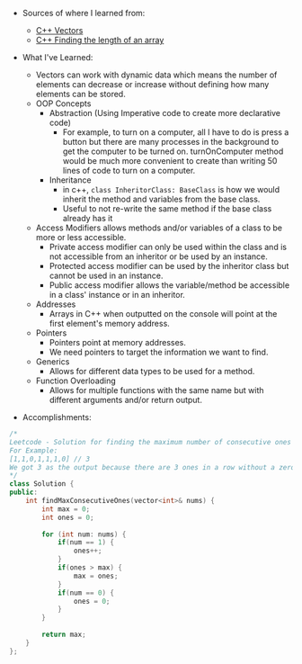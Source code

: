 - Sources of where I learned from:
  - [C++ Vectors](https://www.bitdegree.org/learn/c-plus-plus-vector)
  - [C++ Finding the length of an array](https://www.tutorialspoint.com/how-do-i-find-the-length-of-an-array-in-c-cplusplus)
 

- What I've Learned:
  - Vectors can work with dynamic data which means the number of elements can decrease or increase without defining how many elements can be stored.
  - OOP Concepts
    - Abstraction (Using Imperative code to create more declarative code)
      - For example, to turn on a computer, all I have to do is press a button but there are many processes in the background to get the computer to be turned on. turnOnComputer method would be much more convenient to create than writing 50 lines of code to turn on a computer.
    - Inheritance
      - in c++, `class InheritorClass: BaseClass` is how we would inherit the method and variables from the base class.
      - Useful to not re-write the same method if the base class already has it
  - Access Modifiers allows methods and/or variables of a class to be more or less accessible.
    - Private access modifier can only be used within the class and is not accessible from an inheritor or be used by an instance.
    - Protected access modifier can be used by the inheritor class but cannot be used in an instance.
    - Public access modifier allows the variable/method be accessible in a class' instance or in an inheritor.
  - Addresses
    - Arrays in C++ when outputted on the console will point at the first element's memory address. 
  - Pointers
    - Pointers point at memory addresses.
    - We need pointers to target the information we want to find.
  - Generics
    - Allows for different data types to be used for a method.
  - Function Overloading
    - Allows for multiple functions with the same name but with different arguments and/or return output.

- Accomplishments:
```c++
/*
Leetcode - Solution for finding the maximum number of consecutive ones and the chain will be broken if a zero is encountered.
For Example:
[1,1,0,1,1,1,0] // 3
We got 3 as the output because there are 3 ones in a row without a zero breaking the chain.
*/
class Solution {
public:
    int findMaxConsecutiveOnes(vector<int>& nums) {
        int max = 0;
        int ones = 0;
        
        for (int num: nums) {
            if(num == 1) {
                ones++;
            }
            if(ones > max) {
                max = ones;
            }
            if(num == 0) {
                ones = 0;
            }
        }
            
        return max;
    }
};
```
